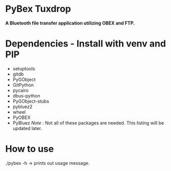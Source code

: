 # PyBex Tuxdrop
**A Bluetooth file transfer application utilizing OBEX and FTP.**
# Dependencies - Install with venv and PIP
- setuptools
- gitdb
- PyGObject
- GitPython
- pycairo
- dbus-python
- PyGObject-stubs
- pybluez2
- wheel
- PyOBEX
- PyBluez
*Note* : Not all of these packages are needed. This listing will be updated later.

# How to use
./pybex -h -> prints out usage message.